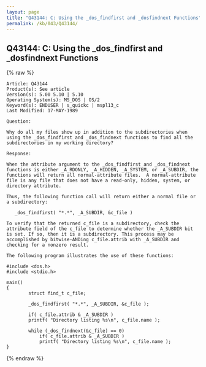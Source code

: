 ```yaml
---
layout: page
title: "Q43144: C: Using the _dos_findfirst and _dosfindnext Functions"
permalink: /kb/043/Q43144/
---
```


## Q43144: C: Using the _dos_findfirst and _dosfindnext Functions

{% raw %}

	Article: Q43144
	Product(s): See article
	Version(s): 5.00 5.10 | 5.10
	Operating System(s): MS_DOS | OS/2
	Keyword(s): ENDUSER | s_quickc | mspl13_c
	Last Modified: 17-MAY-1989
	
	Question:
	
	Why do all my files show up in addition to the subdirectories when
	using the _dos_findfirst and _dos_findnext functions to find all the
	subdirectories in my working directory?
	
	Response:
	
	When the attribute argument to the _dos_findfirst and _dos_findnext
	functions is either _A_RDONLY, _A_HIDDEN, _A_SYSTEM, or _A_SUBDIR, the
	functions will return all normal-attribute files.  A normal-attribute
	file is any file that does not have a read-only, hidden, system, or
	directory attribute.
	
	Thus, the following function call will return either a normal file or
	a subdirectory:
	
	   _dos_findfirst( "*.*", _A_SUBDIR, &c_file )
	
	To verify that the returned c_file is a subdirectory, check the
	attribute field of the c_file to determine whether the _A_SUBDIR bit
	is set. If so, then it is a subdirectory. This process may be
	accomplished by bitwise-ANDing c_file.attrib with _A_SUBDIR and
	checking for a nonzero result.
	
	The following program illustrates the use of these functions:
	
	#include <dos.h>
	#include <stdio.h>
	
	main()
	{
	        struct find_t c_file;
	
	        _dos_findfirst( "*.*", _A_SUBDIR, &c_file );
	
	        if( c_file.attrib & _A_SUBDIR )
	        printf( "Directory listing %s\n", c_file.name );
	
	        while (_dos_findnext(&c_file) == 0)
	            if( c_file.attrib & _A_SUBDIR )
	            printf( "Directory listing %s\n", c_file.name );
	}

{% endraw %}
